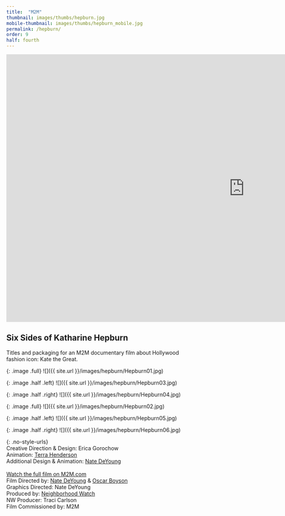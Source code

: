```yaml
---
title:  "M2M"
thumbnail: images/thumbs/hepburn.jpg
mobile-thumbnail: images/thumbs/hepburn_mobile.jpg
permalink: /hepburn/
order: 9
half: fourth
---
```

<div class='embed-container'>
 <iframe src="https://player.vimeo.com/video/256810510?loop=1&color=f16961&title=0&byline=0&portrait=0" width="1250" height="703" frameborder="0" webkitallowfullscreen mozallowfullscreen allowfullscreen></iframe>
</div>

## **Six Sides of Katharine Hepburn**

Titles and packaging for an M2M documentary film about Hollywood fashion icon: Kate the Great.


{: .image .full}
![]({{ site.url }}/images/hepburn/Hepburn01.jpg)

{: .image .half .left}
![]({{ site.url }}/images/hepburn/Hepburn03.jpg)

{: .image .half .right}
![]({{ site.url }}/images/hepburn/Hepburn04.jpg)

{: .image .full}
![]({{ site.url }}/images/hepburn/Hepburn02.jpg)

{: .image .half .left}
![]({{ site.url }}/images/hepburn/Hepburn05.jpg)

{: .image .half .right}
![]({{ site.url }}/images/hepburn/Hepburn06.jpg)

{: .no-style-urls}
<br/>
Creative Direction & Design: Erica Gorochow <br/>
Animation: [Terra Henderson](http://terrahenderson.com)<br/>
Additional Design & Animation: [Nate DeYoung](http://natedeyoung.com)<br/>
<br/>
[Watch the full film on M2M.com](https://m2m.tv/watch/six-sides-of-katharine-hepburn/feature-films)<br/>
Film Directed by: [Nate DeYoung](http://natedeyoung.com) & [Oscar Boyson](http://oscarboyson.com) <br/>
Graphics Directed: Nate DeYoung <br/>
Produced by: [Neighborhood Watch](http://neighborhoodwatch.tv) <br/>
NW Producer: Traci Carlson <br/>
Film Commissioned by: M2M <br/>

